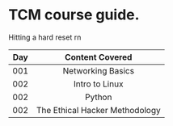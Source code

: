 # TCM course guide.

Hitting a hard reset rn

| Day |         Content Covered        |
|:---:|:------------------------------:|
| 001 |        Networking Basics       |
| 002 |         Intro to Linux         |
| 002 |             Python             |
| 002 | The Ethical Hacker Methodology |

